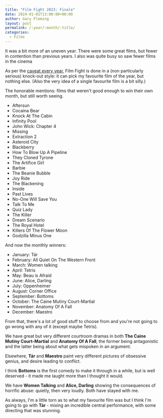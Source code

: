 ```yaml
---
title: "Film Fight 2023: Finale"
date: 2024-01-01T13:00:00+00:00
author: Gary Fleming
layout: post
permalink: /:year/:month/:title/
categories:
  - Films
---
```


It was a bit more of an uneven year. There were some great films, but fewer in contention than previous years. I also was quite busy so saw fewer films in the cinema

As per the [caveat every year](https://solitude.vkps.co.uk/2023/01/film-fight-2022-finale/), Film Fight is done in a (non particularly serious) knock-out style: it can pick my favourite film of the year, but nothing else. (Also the very idea of a single favourite film is a bit silly.)

The honorable mentions: films that weren't good enough to win their own month, but still worth seeing.

* Aftersun
* Cocaina Bear
* Knock At The Cabin
* Infinity Pool
* John Wick: Chapter 4
* Missing
* Extraction 2
* Asteroid City
* Blackberry
* How To Blow Up A Pipeline
* They Cloned Tyrone
* The Artifice Girl
* Barbie
* The Beanie Bubble
* Joy Ride
* The Blackening
* Inside
* Past Lives
* No-One Will Save You
* Talk To Me
* Quiz Lady
* The Killer
* Dream Scenario
* The Royal Hotel
* Killers Of The Flower Moon
* Godzilla Minus One

And now the monthly winners:

* January: Tár
* February: All Quiet On The Western Front
* March: Women talking
* April: Tetris
* May: Beau is Afraid
* June: Alice, Darling
* July: Oppenheimer
* August: Corner Office
* September: Bottoms
* October: The Caine Mutiny Court-Martial
* November: Anatomy Of A Fall
* December: Maestro

From that, there's a lot of good stuff to choose from and you're not going to go wrong with any of it (except maybe Tetris).


We have great but very different courtroom dramas in both **The Caine Mutiny Court-Martial** and **Anatomy Of A Fall**, the former being antagonistic and the latter being about what gets mispoken in an argument.

Elsewhere, **Tár** and **Maestro** paint very different pictures of obsessive genius, and desire leading to conflict.

I think **Bottoms** is the first comedy to make it through in a while, but is well deserved - it made me laught more than I thought it would.

We have **Women Talking** and **Alice, Darling** showing the consequences of horrific abuse: quietly, then very loudly. Both have stayed with me.

As always, I'm a little torn as to what my favourite film was but I think I'm going to go with **Tár** - mixing an incredible central performance, with some directing that was stunning. 